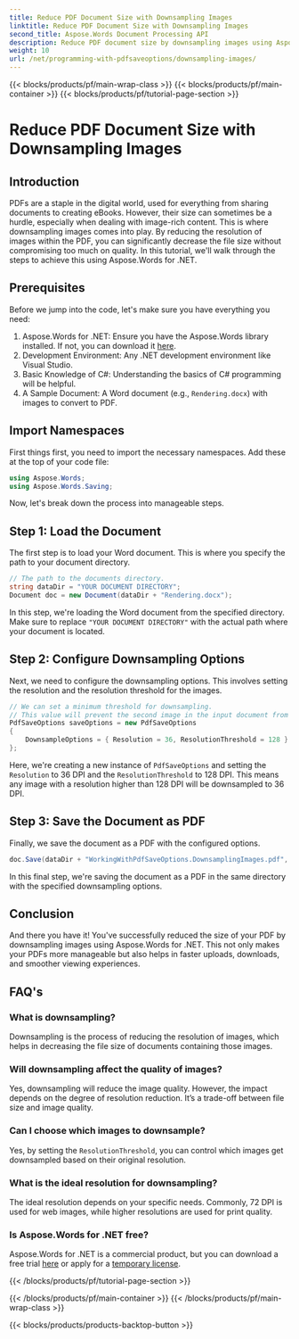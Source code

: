 ```yaml
---
title: Reduce PDF Document Size with Downsampling Images
linktitle: Reduce PDF Document Size with Downsampling Images
second_title: Aspose.Words Document Processing API
description: Reduce PDF document size by downsampling images using Aspose.Words for .NET. Optimize your PDFs for faster upload and download times.
weight: 10
url: /net/programming-with-pdfsaveoptions/downsampling-images/
---
```


{{< blocks/products/pf/main-wrap-class >}}
{{< blocks/products/pf/main-container >}}
{{< blocks/products/pf/tutorial-page-section >}}

# Reduce PDF Document Size with Downsampling Images

## Introduction

PDFs are a staple in the digital world, used for everything from sharing documents to creating eBooks. However, their size can sometimes be a hurdle, especially when dealing with image-rich content. This is where downsampling images comes into play. By reducing the resolution of images within the PDF, you can significantly decrease the file size without compromising too much on quality. In this tutorial, we'll walk through the steps to achieve this using Aspose.Words for .NET.

## Prerequisites

Before we jump into the code, let's make sure you have everything you need:

1. Aspose.Words for .NET: Ensure you have the Aspose.Words library installed. If not, you can download it [here](https://releases.aspose.com/words/net/).
2. Development Environment: Any .NET development environment like Visual Studio.
3. Basic Knowledge of C#: Understanding the basics of C# programming will be helpful.
4. A Sample Document: A Word document (e.g., `Rendering.docx`) with images to convert to PDF.

## Import Namespaces

First things first, you need to import the necessary namespaces. Add these at the top of your code file:

```csharp
using Aspose.Words;
using Aspose.Words.Saving;
```

Now, let's break down the process into manageable steps.

## Step 1: Load the Document

The first step is to load your Word document. This is where you specify the path to your document directory.

```csharp
// The path to the documents directory.
string dataDir = "YOUR DOCUMENT DIRECTORY";
Document doc = new Document(dataDir + "Rendering.docx");
```

In this step, we're loading the Word document from the specified directory. Make sure to replace `"YOUR DOCUMENT DIRECTORY"` with the actual path where your document is located.

## Step 2: Configure Downsampling Options

Next, we need to configure the downsampling options. This involves setting the resolution and the resolution threshold for the images.

```csharp
// We can set a minimum threshold for downsampling.
// This value will prevent the second image in the input document from being downsampled.
PdfSaveOptions saveOptions = new PdfSaveOptions
{
    DownsampleOptions = { Resolution = 36, ResolutionThreshold = 128 }
};
```

Here, we're creating a new instance of `PdfSaveOptions` and setting the `Resolution` to 36 DPI and the `ResolutionThreshold` to 128 DPI. This means any image with a resolution higher than 128 DPI will be downsampled to 36 DPI.

## Step 3: Save the Document as PDF

Finally, we save the document as a PDF with the configured options.

```csharp
doc.Save(dataDir + "WorkingWithPdfSaveOptions.DownsamplingImages.pdf", saveOptions);
```

In this final step, we're saving the document as a PDF in the same directory with the specified downsampling options.

## Conclusion

And there you have it! You've successfully reduced the size of your PDF by downsampling images using Aspose.Words for .NET. This not only makes your PDFs more manageable but also helps in faster uploads, downloads, and smoother viewing experiences.

## FAQ's

### What is downsampling?
Downsampling is the process of reducing the resolution of images, which helps in decreasing the file size of documents containing those images.

### Will downsampling affect the quality of images?
Yes, downsampling will reduce the image quality. However, the impact depends on the degree of resolution reduction. It’s a trade-off between file size and image quality.

### Can I choose which images to downsample?
Yes, by setting the `ResolutionThreshold`, you can control which images get downsampled based on their original resolution.

### What is the ideal resolution for downsampling?
The ideal resolution depends on your specific needs. Commonly, 72 DPI is used for web images, while higher resolutions are used for print quality.

### Is Aspose.Words for .NET free?
Aspose.Words for .NET is a commercial product, but you can download a free trial [here](https://releases.aspose.com/) or apply for a [temporary license](https://purchase.aspose.com/temporary-license/).

{{< /blocks/products/pf/tutorial-page-section >}}

{{< /blocks/products/pf/main-container >}}
{{< /blocks/products/pf/main-wrap-class >}}

{{< blocks/products/products-backtop-button >}}
